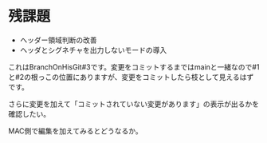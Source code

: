 # 残課題

* ヘッダー領域判断の改善
* ヘッダとシグネチャを出力しないモードの導入

これはBranchOnHisGit#3です。変更をコミットするまではmainと一緒なので#1と#2の根っこの位置にありますが、変更をコミットしたら枝として見えるはずです。

さらに変更を加えて「コミットされていない変更があります」の表示が出るかを確認したい。

MAC側で編集を加えてみるとどうなるか。